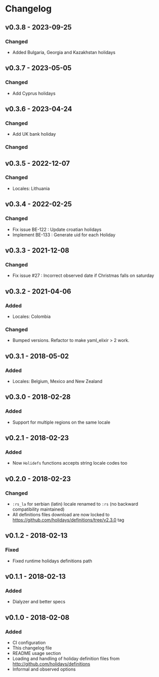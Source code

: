 # Changelog

## v0.3.8 - 2023-09-25

### Changed

- Added Bulgaria, Georgia and Kazakhstan holidays

## v0.3.7 - 2023-05-05

### Changed

- Add Cyprus holidays

## v0.3.6 - 2023-04-24

### Changed

- Add UK bank holiday

### Changed

## v0.3.5 - 2022-12-07

### Changed

- Locales: Lithuania

## v0.3.4 - 2022-02-25

### Changed

- Fix issue BE-122 : Update croatian holidays
- Implement BE-133 : Generate uid for each Holiday

## v0.3.3 - 2021-12-08

### Changed

- Fix issue #27 : Incorrect observed date if Christmas falls on saturday

## v0.3.2 - 2021-04-06

### Added

- Locales: Colombia

### Changed

- Bumped versions. Refactor to make yaml_elixir > 2 work.

## v0.3.1 - 2018-05-02

### Added

- Locales: Belgium, Mexico and New Zealand

## v0.3.0 - 2018-02-28

### Added

- Support for multiple regions on the same locale

## v0.2.1 - 2018-02-23

### Added

- Now `Holidefs` functions accepts string locale codes too

## v0.2.0 - 2018-02-23

### Changed

- `:rs_la` for serbian (latin) locale renamed to `:rs` (no backward compatibility maintained)
- All definitions files download are now locked to
https://github.com/holidays/definitions/tree/v2.3.0 tag

## v0.1.2 - 2018-02-13

### Fixed

- Fixed runtime holidays definitions path

## v0.1.1 - 2018-02-13

### Added

- Dialyzer and better specs

## v0.1.0 - 2018-02-08

### Added

- CI configuration
- This changelog file
- README usage section
- Loading and handling of holiday definition files from http://github.com/holidays/definitions
- Informal and observed options

